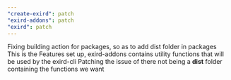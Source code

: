 ```yaml
---
"create-exird": patch
"exird-addons": patch
"exird": patch
---
```


Fixing building action for packages, so as to add dist folder in packages
This is the Features set up, exird-addons contains utility functions that will be used by the exird-cli
Patching the issue of there not being a **dist** folder containing the functions we want
